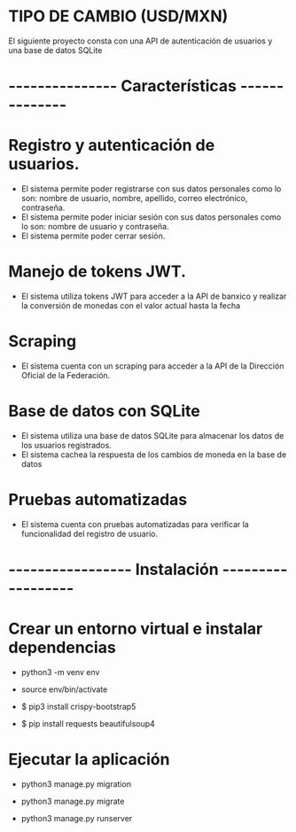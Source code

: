 # TIPO DE CAMBIO (USD/MXN)

El siguiente proyecto consta con una API de autenticación de usuarios y una base de datos SQLite

# --------------- Características --------------
# Registro y autenticación de usuarios.
- El sistema permite poder registrarse con sus datos personales como lo son: nombre de usuario, nombre, apellido, correo electrónico, contraseña.
- El sistema permite poder iniciar sesión con sus datos personales como lo son: nombre de usuario y contraseña.
- El sistema permite poder cerrar sesión.

# Manejo de tokens JWT.
- El sistema utiliza tokens JWT para acceder a la API de banxico y realizar la conversión de monedas con el valor actual hasta la fecha

# Scraping
- El sistema cuenta con un scraping para acceder a la API de la Dirección Oficial de la Federación.

# Base de datos con SQLite
- El sistema utiliza una base de datos SQLite para almacenar los datos de los usuarios registrados.
- El sistema cachea la respuesta de los cambios de moneda en la base de datos

# Pruebas automatizadas
- El sistema cuenta con pruebas automatizadas para verificar la funcionalidad del registro de usuario.

# ----------------- Instalación ------------------
# Crear un entorno virtual e instalar dependencias

- python3 -m venv env

- source env/bin/activate

- $ pip3 install crispy-bootstrap5

- $ pip install requests beautifulsoup4

# Ejecutar la aplicación

- python3 manage.py migration
  
- python3 manage.py migrate
  
- python3 manage.py runserver
